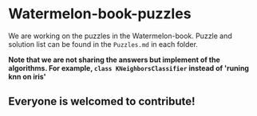 # Watermelon-book-puzzles

We are working on the puzzles in the Watermelon-book. Puzzle and solution list can be found in the `Puzzles.md` in each folder.

**Note that we are not sharing the answers but implement of the algorithms. For example, `class KNeighborsClassifier` instead of 'runing knn on iris'**

## Everyone is welcomed to contribute!
